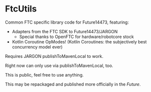 # FtcUtils

Common FTC specific library code for Future14473, featuring:

- Adapters from the FTC SDK to Future14473/JARGON
    - Special thanks to OpenFTC for hardware/robotcore stock
- Kotlin Coroutine OpModes! (Kotlin Coroutines: the subjectively best concurrency model ever)

Requires JARGON publishToMavenLocal to work.

Right now can only use via publishToMavenLocal, too.

This is public, feel free to use anything.

This may be repackaged and published more officially in the _Future_.

